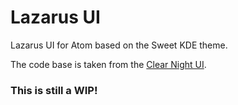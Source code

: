 # Lazarus UI
Lazarus UI for Atom based on the Sweet KDE theme.

The code base is taken from the [Clear Night UI](https://github.com/ClearNight/clear-night-ui).

### This is still a WIP!

